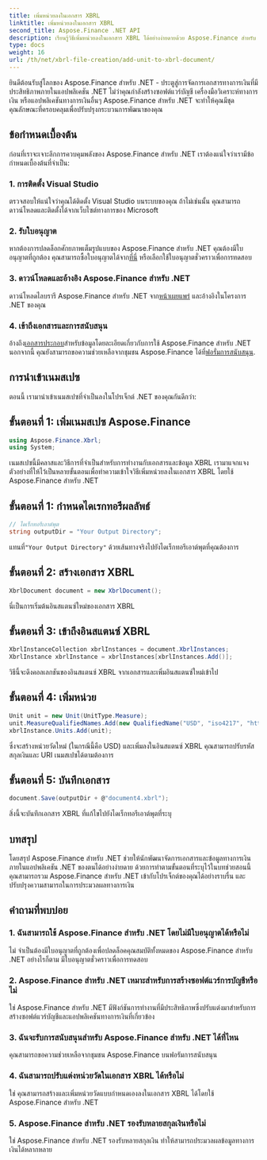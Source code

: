 ```yaml
---
title: เพิ่มหน่วยลงในเอกสาร XBRL
linktitle: เพิ่มหน่วยลงในเอกสาร XBRL
second_title: Aspose.Finance .NET API
description: เรียนรู้วิธีเพิ่มหน่วยลงในเอกสาร XBRL ได้อย่างง่ายดายด้วย Aspose.Finance สำหรับ .NET เพิ่มความสามารถในการประมวลผลข้อมูลทางการเงินของคุณวันนี้!
type: docs
weight: 16
url: /th/net/xbrl-file-creation/add-unit-to-xbrl-document/
---
```

ยินดีต้อนรับสู่โลกของ Aspose.Finance สำหรับ .NET - ประตูสู่การจัดการเอกสารทางการเงินที่มีประสิทธิภาพภายในแอปพลิเคชัน .NET ไม่ว่าคุณกำลังสร้างซอฟต์แวร์บัญชี เครื่องมือวิเคราะห์ทางการเงิน หรือแอปพลิเคชันทางการเงินอื่นๆ Aspose.Finance สำหรับ .NET จะทำให้คุณมีชุดคุณลักษณะที่ครอบคลุมเพื่อปรับปรุงกระบวนการพัฒนาของคุณ
## ข้อกำหนดเบื้องต้น
ก่อนที่เราจะเจาะลึกการควบคุมพลังของ Aspose.Finance สำหรับ .NET เราต้องแน่ใจว่าเรามีข้อกำหนดเบื้องต้นที่จำเป็น:
### 1. การติดตั้ง Visual Studio
ตรวจสอบให้แน่ใจว่าคุณได้ติดตั้ง Visual Studio บนระบบของคุณ ถ้าไม่เช่นนั้น คุณสามารถดาวน์โหลดและติดตั้งได้จากเว็บไซต์ทางการของ Microsoft
### 2. รับใบอนุญาต
 หากต้องการปลดล็อกศักยภาพเต็มรูปแบบของ Aspose.Finance สำหรับ .NET คุณต้องมีใบอนุญาตที่ถูกต้อง คุณสามารถซื้อใบอนุญาตได้จาก[ที่นี่](https://purchase.aspose.com/buy) หรือเลือกใช้ใบอนุญาตชั่วคราวเพื่อการทดสอบ
### 3. ดาวน์โหลดและอ้างอิง Aspose.Finance สำหรับ .NET
 ดาวน์โหลดไลบรารี Aspose.Finance สำหรับ .NET จาก[หน้าเผยแพร่](https://releases.aspose.com/finance/net/) และอ้างอิงในโครงการ .NET ของคุณ
### 4. เข้าถึงเอกสารและการสนับสนุน
 อ้างถึง[เอกสารประกอบ](https://reference.aspose.com/finance/net/)สำหรับข้อมูลโดยละเอียดเกี่ยวกับการใช้ Aspose.Finance สำหรับ .NET นอกจากนี้ คุณยังสามารถขอความช่วยเหลือจากชุมชน Aspose.Finance ได้ที่[ฟอรั่มการสนับสนุน](https://forum.aspose.com/c/finance/43).
## การนำเข้าเนมสเปซ
ตอนนี้ เรามานำเข้าเนมสเปซที่จำเป็นลงในโปรเจ็กต์ .NET ของคุณกันดีกว่า:
## ขั้นตอนที่ 1: เพิ่มเนมสเปซ Aspose.Finance
```csharp
using Aspose.Finance.Xbrl;
using System;
```
เนมสเปซนี้มีคลาสและวิธีการที่จำเป็นสำหรับการทำงานกับเอกสารและข้อมูล XBRL
เรามาแจกแจงตัวอย่างที่ให้ไว้เป็นหลายขั้นตอนเพื่อทำความเข้าใจวิธีเพิ่มหน่วยลงในเอกสาร XBRL โดยใช้ Aspose.Finance สำหรับ .NET
## ขั้นตอนที่ 1: กำหนดไดเรกทอรีผลลัพธ์
```csharp
// ไดเร็กทอรีเอาต์พุต
string outputDir = "Your Output Directory";
```
 แทนที่`"Your Output Directory"` ด้วยเส้นทางจริงไปยังไดเร็กทอรีเอาต์พุตที่คุณต้องการ
## ขั้นตอนที่ 2: สร้างเอกสาร XBRL
```csharp
XbrlDocument document = new XbrlDocument();
```
นี่เป็นการเริ่มต้นอินสแตนซ์ใหม่ของเอกสาร XBRL
## ขั้นตอนที่ 3: เข้าถึงอินสแตนซ์ XBRL
```csharp
XbrlInstanceCollection xbrlInstances = document.XbrlInstances;
XbrlInstance xbrlInstance = xbrlInstances[xbrlInstances.Add()];
```
วิธีนี้จะดึงคอลเลกชันของอินสแตนซ์ XBRL จากเอกสารและเพิ่มอินสแตนซ์ใหม่เข้าไป
## ขั้นตอนที่ 4: เพิ่มหน่วย
```csharp
Unit unit = new Unit(UnitType.Measure);
unit.MeasureQualifiedNames.Add(new QualifiedName("USD", "iso4217", "http://www.xbrl.org/2003/iso4217"));
xbrlInstance.Units.Add(unit);
```
ซึ่งจะสร้างหน่วยวัดใหม่ (ในกรณีนี้คือ USD) และเพิ่มลงในอินสแตนซ์ XBRL คุณสามารถปรับรหัสสกุลเงินและ URI เนมสเปซได้ตามต้องการ
## ขั้นตอนที่ 5: บันทึกเอกสาร
```csharp
document.Save(outputDir + @"document4.xbrl");
```
สิ่งนี้จะบันทึกเอกสาร XBRL ที่แก้ไขไปยังไดเร็กทอรีเอาต์พุตที่ระบุ
## บทสรุป
โดยสรุป Aspose.Finance สำหรับ .NET ช่วยให้นักพัฒนาจัดการเอกสารและข้อมูลทางการเงินภายในแอปพลิเคชัน .NET ของตนได้อย่างง่ายดาย ด้วยการทำตามขั้นตอนที่ระบุไว้ในบทช่วยสอนนี้ คุณสามารถรวม Aspose.Finance สำหรับ .NET เข้ากับโปรเจ็กต์ของคุณได้อย่างราบรื่น และปรับปรุงความสามารถในการประมวลผลทางการเงิน
## คำถามที่พบบ่อย
### 1. ฉันสามารถใช้ Aspose.Finance สำหรับ .NET โดยไม่มีใบอนุญาตได้หรือไม่
ไม่ จำเป็นต้องมีใบอนุญาตที่ถูกต้องเพื่อปลดล็อคคุณสมบัติทั้งหมดของ Aspose.Finance สำหรับ .NET อย่างไรก็ตาม มีใบอนุญาตชั่วคราวเพื่อการทดสอบ
### 2. Aspose.Finance สำหรับ .NET เหมาะสำหรับการสร้างซอฟต์แวร์การบัญชีหรือไม่
ใช่ Aspose.Finance สำหรับ .NET มีฟังก์ชันการทำงานที่มีประสิทธิภาพซึ่งปรับแต่งมาสำหรับการสร้างซอฟต์แวร์บัญชีและแอปพลิเคชันทางการเงินที่เกี่ยวข้อง
### 3. ฉันจะรับการสนับสนุนสำหรับ Aspose.Finance สำหรับ .NET ได้ที่ไหน
คุณสามารถขอความช่วยเหลือจากชุมชน Aspose.Finance บนฟอรัมการสนับสนุน
### 4. ฉันสามารถปรับแต่งหน่วยวัดในเอกสาร XBRL ได้หรือไม่
ใช่ คุณสามารถสร้างและเพิ่มหน่วยวัดแบบกำหนดเองลงในเอกสาร XBRL ได้โดยใช้ Aspose.Finance สำหรับ .NET
### 5. Aspose.Finance สำหรับ .NET รองรับหลายสกุลเงินหรือไม่
ใช่ Aspose.Finance สำหรับ .NET รองรับหลายสกุลเงิน ทำให้สามารถประมวลผลข้อมูลทางการเงินได้หลากหลาย